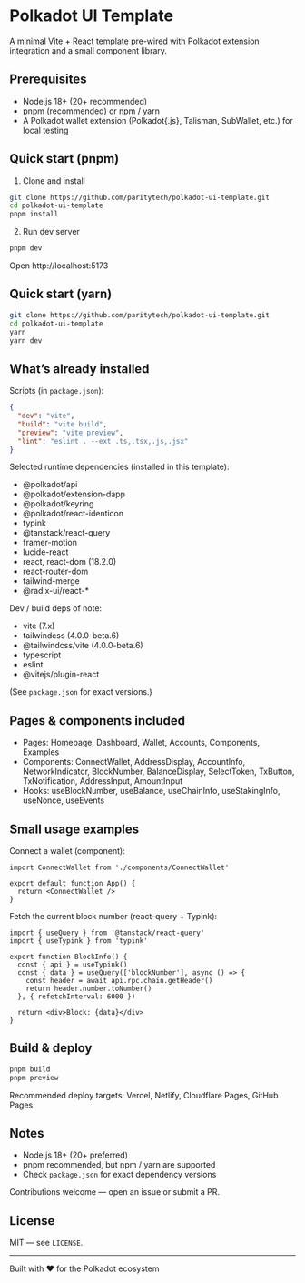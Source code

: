 # Polkadot UI Template

A minimal Vite + React template pre-wired with Polkadot extension integration and a small component library.

## Prerequisites

- Node.js 18+ (20+ recommended)
- pnpm (recommended) or npm / yarn
- A Polkadot wallet extension (Polkadot{.js}, Talisman, SubWallet, etc.) for local testing

## Quick start (pnpm)

1. Clone and install

```bash
git clone https://github.com/paritytech/polkadot-ui-template.git
cd polkadot-ui-template
pnpm install
```

2. Run dev server

```bash
pnpm dev
```

Open http://localhost:5173

## Quick start (yarn)

```bash
git clone https://github.com/paritytech/polkadot-ui-template.git
cd polkadot-ui-template
yarn
yarn dev
```

## What’s already installed

Scripts (in `package.json`):

```json
{
  "dev": "vite",
  "build": "vite build",
  "preview": "vite preview",
  "lint": "eslint . --ext .ts,.tsx,.js,.jsx"
}
```

Selected runtime dependencies (installed in this template):

- @polkadot/api
- @polkadot/extension-dapp
- @polkadot/keyring
- @polkadot/react-identicon
- typink
- @tanstack/react-query
- framer-motion
- lucide-react
- react, react-dom (18.2.0)
- react-router-dom
- tailwind-merge
- @radix-ui/react-*

Dev / build deps of note:

- vite (7.x)
- tailwindcss (4.0.0-beta.6)
- @tailwindcss/vite (4.0.0-beta.6)
- typescript
- eslint
- @vitejs/plugin-react

(See `package.json` for exact versions.)

## Pages & components included

- Pages: Homepage, Dashboard, Wallet, Accounts, Components, Examples
- Components: ConnectWallet, AddressDisplay, AccountInfo, NetworkIndicator, BlockNumber, BalanceDisplay, SelectToken, TxButton, TxNotification, AddressInput, AmountInput
- Hooks: useBlockNumber, useBalance, useChainInfo, useStakingInfo, useNonce, useEvents

## Small usage examples

Connect a wallet (component):

```tsx
import ConnectWallet from './components/ConnectWallet'

export default function App() {
  return <ConnectWallet />
}
```

Fetch the current block number (react-query + Typink):

```tsx
import { useQuery } from '@tanstack/react-query'
import { useTypink } from 'typink'

export function BlockInfo() {
  const { api } = useTypink()
  const { data } = useQuery(['blockNumber'], async () => {
    const header = await api.rpc.chain.getHeader()
    return header.number.toNumber()
  }, { refetchInterval: 6000 })

  return <div>Block: {data}</div>
}
```

## Build & deploy

```bash
pnpm build
pnpm preview
```

Recommended deploy targets: Vercel, Netlify, Cloudflare Pages, GitHub Pages.

## Notes

- Node.js 18+ (20+ preferred)  
- pnpm recommended, but npm / yarn are supported  
- Check `package.json` for exact dependency versions

Contributions welcome — open an issue or submit a PR.

## License

MIT — see `LICENSE`.

---

Built with ❤️ for the Polkadot ecosystem
